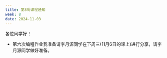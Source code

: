 ```yaml
---
title: 第8周课程通知
week: 8
date: 2024-11-03
---
```


各位同学好！

- 第六次编程作业我准备请李月源同学在下周三(11月6日的课上)进行分享，请李月源同学做好准备。